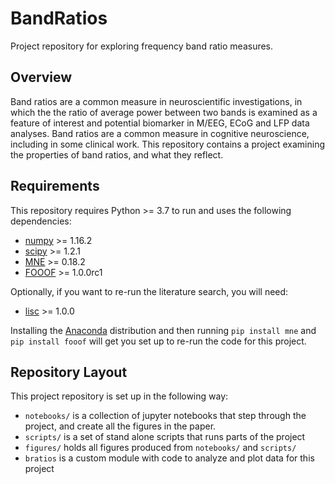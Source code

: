 # BandRatios

Project repository for exploring frequency band ratio measures.

## Overview

Band ratios are a common measure in neuroscientific investigations, in which the the ratio of average power between two bands is examined as a feature of interest and potential biomarker in M/EEG, ECoG and LFP data analyses. Band ratios are a common measure in cognitive neuroscience, including in some clinical work. This repository contains a project examining the properties of band ratios, and what they reflect.

## Requirements

This repository requires Python >= 3.7 to run and uses the following dependencies:

 - [numpy](https://github.com/numpy/numpy) >= 1.16.2
 - [scipy](https://github.com/scipy/scipy) >= 1.2.1
 - [MNE](https://github.com/mne-tools/mne-python) >= 0.18.2
 - [FOOOF](https://github.com/fooof-tools/fooof) >= 1.0.0rc1

Optionally, if you want to re-run the literature search, you will need:

 - [lisc](https://github.com/lisc-tools/lisc) >= 1.0.0

Installing the [Anaconda](https://www.anaconda.com/distribution/) distribution and then running `pip install mne` and `pip install fooof` will get you set up to re-run the code for this project.

## Repository Layout

This project repository is set up in the following way:

- `notebooks/` is a collection of jupyter notebooks that step through the project, and create all the figures in the paper.
- `scripts/` is a set of stand alone scripts that runs parts of the project
- `figures/` holds all figures produced from `notebooks/` and `scripts/`
- `bratios` is a custom module with code to analyze and plot data for this project
